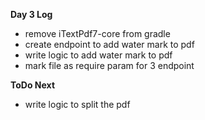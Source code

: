 **Day 3 Log**
- remove iTextPdf7-core from gradle 
- create endpoint to add water mark to pdf
- write logic to add water mark to pdf
- mark file as require param for 3 endpoint


**ToDo Next**
- write logic to split the pdf